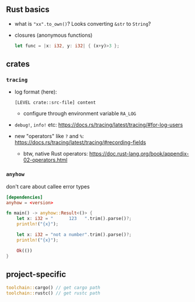 ## Rust basics

* what is `"xx".to_own()`? Looks converting `&str` to `String`?
* closures (anonymous functions)

    ```rust
    let func = |x: i32, y: i32| { (x+y)>3 };
    ```

## crates

### `tracing`

* log format (here):

    ```
    [LEVEL crate::src-file] content
    ```

    * configure through environment variable `RA_LOG`

* `debug!`, `info!` etc: https://docs.rs/tracing/latest/tracing/#for-log-users
* new "operators" like `?` and `%`: https://docs.rs/tracing/latest/tracing/#recording-fields
    * btw, native Rust operators: https://doc.rust-lang.org/book/appendix-02-operators.html

### `anyhow`

don't care about callee error types

```toml
[dependencies]
anyhow = <version>
```

```rust
fn main() -> anyhow::Result<()> {
    let x: i32 = "      123   ".trim().parse()?;
    println!("{x}");

    let x: i32 = "not a number".trim().parse()?;
    println!("{x}");

    Ok(())
}
```

## project-specific

```rust
toolchain::cargo() // get cargo path
toolchain::rustc() // get rustc path
```
